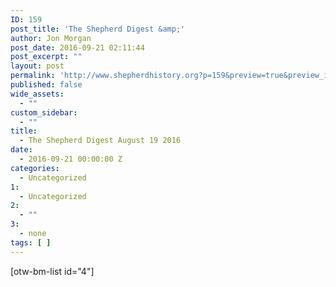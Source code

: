```yaml
---
ID: 159
post_title: 'The Shepherd Digest &amp;'
author: Jon Morgan
post_date: 2016-09-21 02:11:44
post_excerpt: ""
layout: post
permalink: 'http://www.shepherdhistory.org?p=159&preview=true&preview_id=159'
published: false
wide_assets:
  - ""
custom_sidebar:
  - ""
title:
  - The Shepherd Digest August 19 2016
date:
  - 2016-09-21 00:00:00 Z
categories:
  - Uncategorized
1:
  - Uncategorized
2:
  - ""
3:
  - none
tags: [ ]
---
```

[otw-bm-list id="4"]